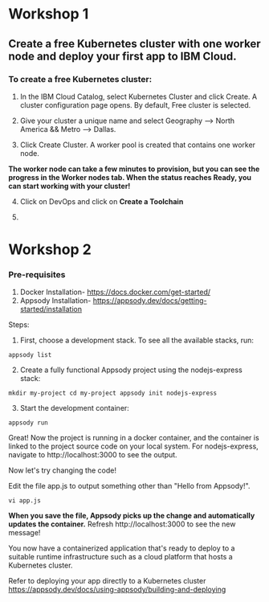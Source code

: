 # Workshop 1

## Create a free Kubernetes cluster with one worker node and deploy your first app to IBM Cloud.

### To create a free Kubernetes cluster:

1. In the IBM Cloud Catalog, select Kubernetes Cluster and click Create. A cluster configuration page opens. By default, Free cluster is selected.

2. Give your cluster a unique name and select Geography --> North America && Metro --> Dallas.

3. Click Create Cluster. A worker pool is created that contains one worker node.

**The worker node can take a few minutes to provision, but you can see the progress in the Worker nodes tab. When the status reaches Ready, you can start working with your cluster!**

4. Click on DevOps and click on **Create a Toolchain** 

5. 






# Workshop 2

### Pre-requisites

1. Docker Installation- https://docs.docker.com/get-started/
2. Appsody Installation- https://appsody.dev/docs/getting-started/installation

Steps:

1. First, choose a development stack. To see all the available stacks, run:

``
      appsody list
``

2. Create a fully functional Appsody project using the nodejs-express stack:

``
  mkdir my-project
  cd my-project
  appsody init nodejs-express
``

3. Start the development container:

``
appsody run
``

Great! Now the project is running in a docker container, and the container is linked to the project source code on your local system. For nodejs-express, navigate to http://localhost:3000 to see the output.


Now let's try changing the code!


Edit the file app.js to output something other than "Hello from Appsody!".

``
vi app.js
``

**When you save the file, Appsody picks up the change and automatically updates the container.** Refresh http://localhost:3000 to see the new message!

You now have a containerized application that's ready to deploy to a suitable runtime infrastructure such as a cloud platform that hosts a Kubernetes cluster.

Refer to deploying your app directly to a Kubernetes cluster https://appsody.dev/docs/using-appsody/building-and-deploying
